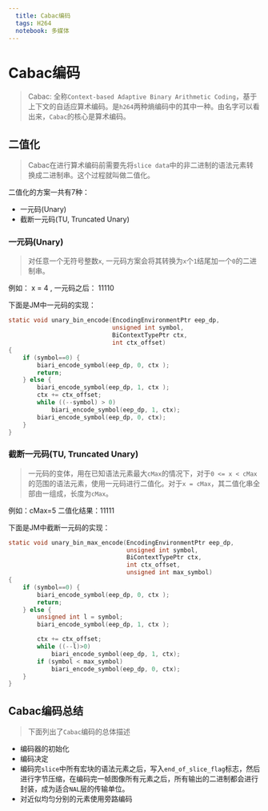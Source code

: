```yaml
---
  title: Cabac编码
  tags: H264
  notebook: 多媒体
---
```


# Cabac编码

> Cabac: 全称`Context-based Adaptive Binary Arithmetic Coding`，基于上下文的自适应算术编码。是`h264`两种熵编码中的其中一种。由名字可以看出来，`Cabac`的核心是算术编码。

## 二值化

> Cabac在进行算术编码前需要先将`slice data`中的非二进制的语法元素转换成二进制串。这个过程就叫做二值化。

二值化的方案一共有7种：
- 一元码(Unary)
- 截断一元码(TU, Truncated Unary)

### 一元码(Unary)

> 对任意一个无符号整数`x`, 一元码方案会将其转换为`x`个`1`结尾加一个`0`的二进制串。

例如： x = 4 , 一元码之后： 11110

下面是JM中一元码的实现：
```c
static void unary_bin_encode(EncodingEnvironmentPtr eep_dp,
                             unsigned int symbol,
                             BiContextTypePtr ctx,
                             int ctx_offset)
{
    if (symbol==0) {
        biari_encode_symbol(eep_dp, 0, ctx );
        return;
    } else {
        biari_encode_symbol(eep_dp, 1, ctx );
        ctx += ctx_offset;
        while ((--symbol) > 0)
            biari_encode_symbol(eep_dp, 1, ctx);
        biari_encode_symbol(eep_dp, 0, ctx);
    }
}
```

### 截断一元码(TU, Truncated Unary)

> 一元码的变体，用在已知语法元素最大`cMax`的情况下，对于`0 <= x < cMax`的范围的语法元素，使用一元码进行二值化。对于`x = cMax`，其二值化串全部由一组成，长度为`cMax`。

例如：cMax=5 二值化结果：11111

下面是JM中截断一元码的实现：
```c
static void unary_bin_max_encode(EncodingEnvironmentPtr eep_dp,
                                 unsigned int symbol,
                                 BiContextTypePtr ctx,
                                 int ctx_offset,
                                 unsigned int max_symbol)
{
    if (symbol==0) {
        biari_encode_symbol(eep_dp, 0, ctx );
        return;
    } else {
        unsigned int l = symbol;
        biari_encode_symbol(eep_dp, 1, ctx );

        ctx += ctx_offset;
        while ((--l)>0)
            biari_encode_symbol(eep_dp, 1, ctx);
        if (symbol < max_symbol)
            biari_encode_symbol(eep_dp, 0, ctx);
    }
}
```

## Cabac编码总结

> 下面列出了`Cabac`编码的总体描述

- 编码器的初始化
- 编码决定
- 编码完`slice`中所有宏块的语法元素之后，写入`end_of_slice_flag`标志，然后进行字节压缩，在编码完一帧图像所有元素之后，所有输出的二进制都会进行封装，成为适合`NAL`层的传输单位。
- 对近似均匀分别的元素使用旁路编码